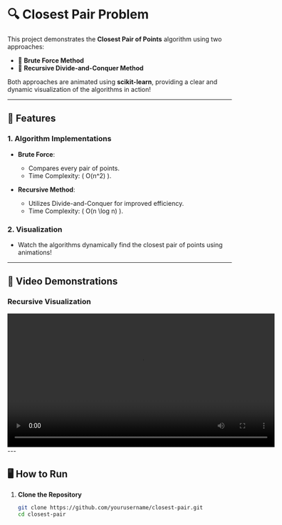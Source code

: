 # 🔍 Closest Pair Problem  

This project demonstrates the **Closest Pair of Points** algorithm using two approaches:  
- 💪 **Brute Force Method**  
- 🧠 **Recursive Divide-and-Conquer Method**  

Both approaches are animated using **scikit-learn**, providing a clear and dynamic visualization of the algorithms in action!  

---

## 🚀 Features  

### 1. **Algorithm Implementations**  
- **Brute Force**:  
  - Compares every pair of points.  
  - Time Complexity: \( O(n^2) \).  

- **Recursive Method**:  
  - Utilizes Divide-and-Conquer for improved efficiency.  
  - Time Complexity: \( O(n \log n) \).  

### 2. **Visualization**  
- Watch the algorithms dynamically find the closest pair of points using animations!  

---

## 🎥 Video Demonstrations  

### Recursive Visualization  
<video controls width="600">  
  <source src="videos/recursive_visualization.mp4" type="video/mp4">  
  Your browser does not support the video tag.  
</video>
---

## 🖥️ How to Run  

1. **Clone the Repository**  
   ```bash
   git clone https://github.com/yourusername/closest-pair.git
   cd closest-pair
